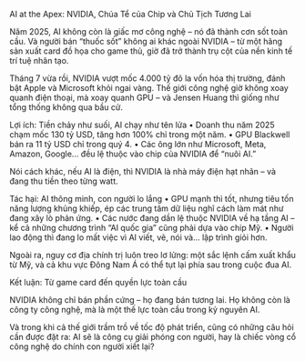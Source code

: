 AI at the Apex: NVIDIA, Chúa Tể của Chip và Chủ Tịch Tương Lai

Năm 2025, AI không còn là giấc mơ công nghệ – nó đã thành cơn sốt toàn cầu. Và người bán “thuốc sốt” không ai khác ngoài NVIDIA – từ một hãng sản xuất card đồ họa cho game thủ, giờ đã trở thành trụ cột của nền kinh tế trí tuệ nhân tạo.

Tháng 7 vừa rồi, NVIDIA vượt mốc 4.000 tỷ đô la vốn hóa thị trường, đánh bật Apple và Microsoft khỏi ngai vàng. Thế giới công nghệ giờ không xoay quanh điện thoại, mà xoay quanh GPU – và Jensen Huang thì giống như tổng thống không qua bầu cử.

Lợi ích: Tiền chảy như suối, AI chạy như tên lửa
	•	Doanh thu năm 2025 chạm mốc 130 tỷ USD, tăng hơn 100% chỉ trong một năm.
	•	GPU Blackwell bán ra 11 tỷ USD chỉ trong quý 4.
	•	Các ông lớn như Microsoft, Meta, Amazon, Google… đều lệ thuộc vào chip của NVIDIA để “nuôi AI.”

Nói cách khác, nếu AI là điện, thì NVIDIA là nhà máy điện hạt nhân – và đang thu tiền theo từng watt.

Tác hại: AI thông minh, con người lo lắng
	•	GPU mạnh thì tốt, nhưng tiêu tốn năng lượng khủng khiếp, ép các trung tâm dữ liệu nghĩ cách làm mát như đang xây lò phản ứng.
	•	Các nước đang dần lệ thuộc NVIDIA về hạ tầng AI – kể cả những chương trình “AI quốc gia” cũng phải dựa vào chip Mỹ.
	•	Người lao động thì đang lo mất việc vì AI viết, vẽ, nói và… lập trình giỏi hơn.

Ngoài ra, nguy cơ địa chính trị luôn treo lơ lửng: một sắc lệnh cấm xuất khẩu từ Mỹ, và cả khu vực Đông Nam Á có thể tụt lại phía sau trong cuộc đua AI.

Kết luận: Từ game card đến quyền lực toàn cầu

NVIDIA không chỉ bán phần cứng – họ đang bán tương lai. Họ không còn là công ty công nghệ, mà là một thế lực toàn cầu trong kỷ nguyên AI.

Và trong khi cả thế giới trầm trồ về tốc độ phát triển, cũng có những câu hỏi cần được đặt ra: AI sẽ là công cụ giải phóng con người, hay là chiếc vòng cổ công nghệ do chính con người xiết lại?